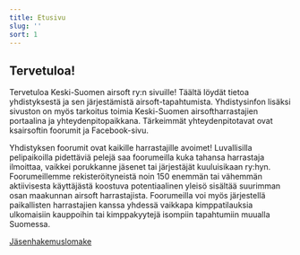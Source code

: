 ```yaml
---
title: Etusivu
slug: ''
sort: 1
---
```


## Tervetuloa!

Tervetuloa Keski-Suomen airsoft ry:n sivuille! Täältä löydät tietoa yhdistyksestä ja sen järjestämistä airsoft-tapahtumista.
Yhdistysinfon lisäksi sivuston on myös tarkoitus toimia Keski-Suomen airsoftharrastajien portaalina ja yhteydenpitopaikkana.
Tärkeimmät yhteydenpitotavat ovat ksairsoftin foorumit ja Facebook-sivu.

Yhdistyksen foorumit ovat kaikille harrastajille avoimet!
Luvallisilla pelipaikoilla pidettäviä pelejä saa foorumeilla kuka tahansa harrastaja ilmoittaa, vaikkei porukkanne jäsenet tai järjestäjät kuuluisikaan ry:hyn.
Foorumeillemme rekisteröityneistä noin 150 enemmän tai vähemmän aktiivisesta käyttäjästä koostuva potentiaalinen yleisö sisältää suurimman osan maakunnan airsoft harrastajista.
Foorumeilla voi myös järjestellä paikallisten harrastajien kanssa yhdessä vaikkapa kimppatilauksia ulkomaisiin kauppoihin tai kimppakyytejä isompiin tapahtumiin muualla Suomessa.

[Jäsenhakemuslomake](jasenhakemus)